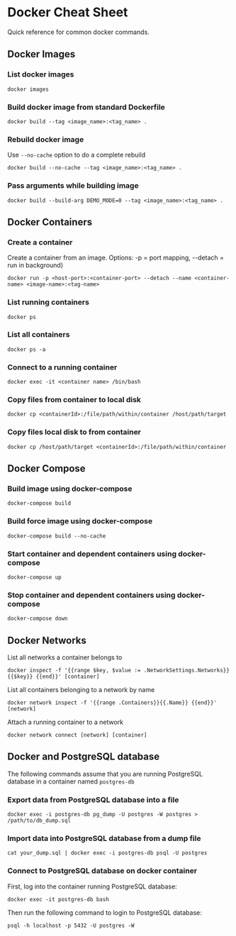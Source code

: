 # Docker Cheat Sheet
Quick reference for common docker commands.

## Docker Images
### List docker images
```
docker images
```

### Build docker image from standard Dockerfile
```
docker build --tag <image_name>:<tag_name> .
```

### Rebuild docker image
Use `--no-cache` option to do a complete rebuild
```
docker build --no-cache --tag <image_name>:<tag_name> .
```

### Pass arguments while building image
```
docker build --build-arg DEMO_MODE=0 --tag <image_name>:<tag_name> .
```

## Docker Containers

### Create a container
Create a container from an image. Options: -p = port mapping, --detach = run in background)
```
docker run -p <host-port>:<container-port> --detach --name <container-name> <image-name>:<tag-name>
```
### List running containers
```
docker ps
```

### List all containers
```
docker ps -a
```

### Connect to a running container
```
docker exec -it <container name> /bin/bash
```

### Copy files from container to local disk
```
docker cp <containerId>:/file/path/within/container /host/path/target
```

### Copy files local disk to from container
```
docker cp /host/path/target <containerId>:/file/path/within/container
```

## Docker Compose
### Build image using docker-compose
```
docker-compose build
```

### Build force image using docker-compose
```
docker-compose build --no-cache
```

### Start container and dependent containers using docker-compose
```
docker-compose up
```

### Stop container and dependent containers using docker-compose
```
docker-compose down
```

## Docker Networks
List all networks a container belongs to
```
docker inspect -f '{{range $key, $value := .NetworkSettings.Networks}}{{$key}} {{end}}' [container]
```

List all containers belonging to a network by name
```
docker network inspect -f '{{range .Containers}}{{.Name}} {{end}}' [network]
```

Attach a running container to a network
```
docker network connect [network] [container]
```

## Docker and PostgreSQL database
The following commands assume that you are running PostgreSQL database in a container named `postgres-db`

### Export data from PostgreSQL database into a file
```
docker exec -i postgres-db pg_dump -U postgres -W postgres > /path/to/db_dump.sql
```

### Import data into PostgreSQL database from a dump file
```
cat your_dump.sql | docker exec -i postgres-db psql -U postgres
```

### Connect to PostgreSQL database on docker container
First, log into the container running PostgreSQL database:
```
docker exec -it postgres-db bash
```

Then run the following command to login to PostgreSQL database:
```
psql -h localhost -p 5432 -U postgres -W
```
